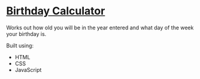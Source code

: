 # [Birthday Calculator](https://leoreeves.github.io/projects/birthday-calculator/)

Works out how old you will be in the year entered and what day of the week your birthday is.

Built using:

- HTML
- CSS
- JavaScript
